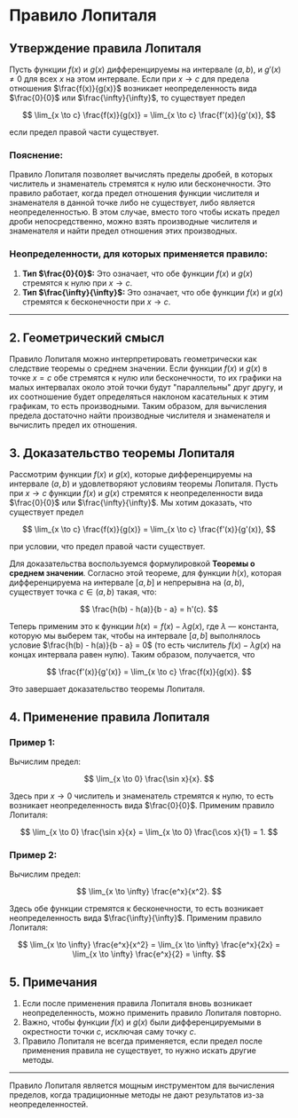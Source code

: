 # Правило Лопиталя

## Утверждение правила Лопиталя

Пусть функции $f(x)$ и $g(x)$ дифференцируемы на интервале $(a, b)$, и $g'(x) \neq 0$ для всех $x$ на этом интервале. Если при $x \to c$ для предела отношения $\frac{f(x)}{g(x)}$ возникает неопределенность вида $\frac{0}{0}$ или $\frac{\infty}{\infty}$, то существует предел

$$
\lim_{x \to c} \frac{f(x)}{g(x)} = \lim_{x \to c} \frac{f'(x)}{g'(x)},
$$

если предел правой части существует.

### Пояснение:
Правило Лопиталя позволяет вычислять пределы дробей, в которых числитель и знаменатель стремятся к нулю или бесконечности. Это правило работает, когда предел отношения функции числителя и знаменателя в данной точке либо не существует, либо является неопределенностью. В этом случае, вместо того чтобы искать предел дроби непосредственно, можно взять производные числителя и знаменателя и найти предел отношения этих производных.

### Неопределенности, для которых применяется правило:
1. **Тип $\frac{0}{0}$:** Это означает, что обе функции $f(x)$ и $g(x)$ стремятся к нулю при $x \to c$.
2. **Тип $\frac{\infty}{\infty}$:** Это означает, что обе функции $f(x)$ и $g(x)$ стремятся к бесконечности при $x \to c$.
---
## 2. Геометрический смысл

Правило Лопиталя можно интерпретировать геометрически как следствие теоремы о среднем значении. Если функции $f(x)$ и $g(x)$ в точке $x = c$ обе стремятся к нулю или бесконечности, то их графики на малых интервалах около этой точки будут "параллельны" друг другу, и их соотношение будет определяться наклоном касательных к этим графикам, то есть производными. Таким образом, для вычисления предела достаточно найти производные числителя и знаменателя и вычислить предел их отношения.

## 3. Доказательство теоремы Лопиталя

Рассмотрим функции $f(x)$ и $g(x)$, которые дифференцируемы на интервале $(a, b)$ и удовлетворяют условиям теоремы Лопиталя. Пусть при $x \to c$ функции $f(x)$ и $g(x)$ стремятся к неопределенности вида $\frac{0}{0}$ или $\frac{\infty}{\infty}$. Мы хотим доказать, что существует предел

$$
\lim_{x \to c} \frac{f(x)}{g(x)} = \lim_{x \to c} \frac{f'(x)}{g'(x)},
$$

при условии, что предел правой части существует.

Для доказательства воспользуемся формулировкой **Теоремы о среднем значении**. Согласно этой теореме, для функции $h(x)$, которая дифференцируема на интервале $[a, b]$ и непрерывна на $(a, b)$, существует точка $c \in (a, b)$ такая, что:

$$
\frac{h(b) - h(a)}{b - a} = h'(c).
$$

Теперь применим это к функции $h(x) = f(x) - \lambda g(x)$, где $\lambda$ — константа, которую мы выберем так, чтобы на интервале $[a, b]$ выполнялось условие $\frac{h(b) - h(a)}{b - a} = 0$ (то есть числитель $f(x) - \lambda g(x)$ на концах интервала равен нулю). Таким образом, получается, что 

$$
\frac{f'(x)}{g'(x)} = \lim_{x \to c} \frac{f(x)}{g(x)}.
$$

Это завершает доказательство теоремы Лопиталя.

## 4. Применение правила Лопиталя

### Пример 1:
Вычислим предел:

$$
\lim_{x \to 0} \frac{\sin x}{x}.
$$

Здесь при $x \to 0$ числитель и знаменатель стремятся к нулю, то есть возникает неопределенность вида $\frac{0}{0}$. Применим правило Лопиталя:

$$
\lim_{x \to 0} \frac{\sin x}{x} = \lim_{x \to 0} \frac{\cos x}{1} = 1.
$$

### Пример 2:
Вычислим предел:

$$
\lim_{x \to \infty} \frac{e^x}{x^2}.
$$

Здесь обе функции стремятся к бесконечности, то есть возникает неопределенность вида $\frac{\infty}{\infty}$. Применим правило Лопиталя:

$$
\lim_{x \to \infty} \frac{e^x}{x^2} = \lim_{x \to \infty} \frac{e^x}{2x} = \lim_{x \to \infty} \frac{e^x}{2} = \infty.
$$

## 5. Примечания

1. Если после применения правила Лопиталя вновь возникает неопределенность, можно применить правило Лопиталя повторно.
2. Важно, чтобы функции $f(x)$ и $g(x)$ были дифференцируемыми в окрестности точки $c$, исключая саму точку $c$.
3. Правило Лопиталя не всегда применяется, если предел после применения правила не существует, то нужно искать другие методы.

---

Правило Лопиталя является мощным инструментом для вычисления пределов, когда традиционные методы не дают результатов из-за неопределенностей.
